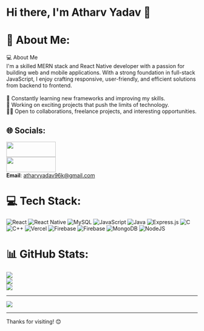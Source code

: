# Hi there, I'm Atharv Yadav 👋
# 💫 About Me:
💻 About Me<br>I'm a skilled MERN stack and React Native developer with a passion for building web and mobile applications. With a strong foundation in full-stack JavaScript, I enjoy crafting responsive, user-friendly, and efficient solutions from backend to frontend.<br><br>🌱 Constantly learning new frameworks and improving my skills.<br>🚀 Working on exciting projects that push the limits of technology.<br>👨‍💻 Open to collaborations, freelance projects, and interesting opportunities.


## 🌐 Socials:
<a href="https://www.linkedin.com/in/atharv-yadav-a3306a25b/"><img src="https://img.shields.io/badge/LinkedIn-%230077B5.svg?logo=linkedin&logoColor=white" width="130" height="40"></a><br>
<a href="https://leetcode.com/u/atharvyadav96k/"><img src="https://cdn.icon-icons.com/icons2/2530/PNG/512/leetcode_button_icon_151892.png" width="130" height="40"></a><br>
**Email**: atharvyadav96k@gmail.com

# 💻 Tech Stack:
![React](https://img.shields.io/badge/react-%2320232a.svg?style=for-the-badge&logo=react&logoColor=%2361DAFB) ![React Native](https://img.shields.io/badge/react_native-%2320232a.svg?style=for-the-badge&logo=react&logoColor=%2361DAFB) ![MySQL](https://img.shields.io/badge/mysql-4479A1.svg?style=for-the-badge&logo=mysql&logoColor=white) ![JavaScript](https://img.shields.io/badge/javascript-%23323330.svg?style=for-the-badge&logo=javascript&logoColor=%23F7DF1E) ![Java](https://img.shields.io/badge/java-%23ED8B00.svg?style=for-the-badge&logo=openjdk&logoColor=white) ![Express.js](https://img.shields.io/badge/express.js-%23404d59.svg?style=for-the-badge&logo=express&logoColor=%2361DAFB) ![C](https://img.shields.io/badge/c-%2300599C.svg?style=for-the-badge&logo=c&logoColor=white) ![C++](https://img.shields.io/badge/c++-%2300599C.svg?style=for-the-badge&logo=c%2B%2B&logoColor=white) ![Vercel](https://img.shields.io/badge/vercel-%23000000.svg?style=for-the-badge&logo=vercel&logoColor=white) ![Firebase](https://img.shields.io/badge/firebase-%23039BE5.svg?style=for-the-badge&logo=firebase) ![Firebase](https://img.shields.io/badge/firebase-a08021?style=for-the-badge&logo=firebase&logoColor=ffcd34) ![MongoDB](https://img.shields.io/badge/MongoDB-%234ea94b.svg?style=for-the-badge&logo=mongodb&logoColor=white) ![NodeJS](https://img.shields.io/badge/node.js-6DA55F?style=for-the-badge&logo=node.js&logoColor=white)
# 📊 GitHub Stats:
![](https://github-readme-stats.vercel.app/api?username=atharvyadav96k&theme=dark&hide_border=false&include_all_commits=true&count_private=false)<br/>
![](https://github-readme-streak-stats.herokuapp.com/?user=atharvyadav96k&theme=dark&hide_border=false)<br/>
![](https://github-readme-stats.vercel.app/api/top-langs/?username=atharvyadav96k&theme=dark&hide_border=false&include_all_commits=true&count_private=false&layout=compact)

---
[![](https://visitcount.itsvg.in/api?id=atharvyadav96k&icon=0&color=0)](https://visitcount.itsvg.in)

---

Thanks for visiting! 😊
